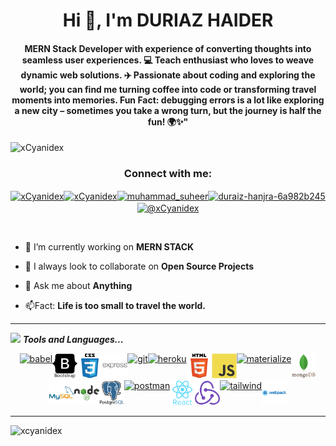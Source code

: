 <h1 align="center">Hi 👋, I'm DURIAZ HAIDER</h1>
<h4 align="center">MERN Stack Developer with  experience of converting thoughts into seamless user experiences. 💻 Teach enthusiast who loves to weave dynamic web solutions. ✈️ Passionate about coding and exploring the world; you can find me turning coffee into code or transforming travel moments into memories. Fun Fact: debugging errors is a lot like exploring a new city – sometimes you take a wrong turn, but the journey is half the fun! 🌍✨"</h4>

<p align="left"> <img src="https://komarev.com/ghpvc/?username=xCyanidex&label=Profile%20views&color=0e75b6&style=flat" alt="xCyanidex" /> </p>
<h3 align="center">Connect with me:</h3>

<p align="center" style="display: flex; flex-wrap: wrap; justify-content: center;">
<a href="https://codepen.io/" target="_blank"><img align="center" src="https://raw.githubusercontent.com/rahuldkjain/github-profile-readme-generator/master/src/images/icons/Social/codepen.svg" alt="xCyanidex" height="30" width="40" /></a>
<a href="https://dev.to" target="_blank"><img align="center" src="https://cdn.jsdelivr.net/npm/simple-icons@3.0.1/icons/dev-dot-to.svg" alt="xCyanidex" height="30" width="40" /></a>
<a href="https://twitter.com/" target="blank"><img align="center" src="https://raw.githubusercontent.com/rahuldkjain/github-profile-readme-generator/master/src/images/icons/Social/twitter.svg" alt="muhammad_suheer" height="30" width="40" /></a>
<a href="https://www.linkedin.com/in/duraiz-hanjra-6a982b245" target="blank"><img align="center" src="https://raw.githubusercontent.com/rahuldkjain/github-profile-readme-generator/master/src/images/icons/Social/linked-in-alt.svg" alt="duraiz-hanjra-6a982b245" height="30" width="40" /></a>
<a href="https://medium.com/" target="blank"><img align="center" src="https://raw.githubusercontent.com/rahuldkjain/github-profile-readme-generator/master/src/images/icons/Social/medium.svg" alt="@xCyanidex" height="30" width="40" /></a>
</p>

<br/>

- 🔭 I’m currently working on **MERN STACK**

- 👯 I always look to collaborate on **Open Source Projects**

- 💬 Ask me about **Anything**

- 📫Fact: **Life is too small to travel the world.**

---

<img src="https://media.giphy.com/media/iY8CRBdQXODJSCERIr/giphy.gif" width="30px">&nbsp;**_Tools and Languages..._**
<br/>


<p align="center" style="display: flex; flex-wrap: wrap; justify-content: center;">
 <a href="https://babeljs.io/" target="_blank"> <img src="https://www.vectorlogo.zone/logos/babeljs/babeljs-icon.svg" alt="babel" width="40" height="40"/> </a>
 <a href="https://getbootstrap.com" target="_blank"> <img src="https://raw.githubusercontent.com/devicons/devicon/master/icons/bootstrap/bootstrap-plain-wordmark.svg" alt="bootstrap" width="40" height="40"/> </a>
 <a href="https://www.w3schools.com/css/" target="_blank"> <img src="https://raw.githubusercontent.com/devicons/devicon/master/icons/css3/css3-original-wordmark.svg" alt="css3" width="40" height="40"/> </a>
 <a href="https://expressjs.com" target="_blank"> <img src="https://raw.githubusercontent.com/devicons/devicon/master/icons/express/express-original-wordmark.svg" alt="express" width="40" height="40"/> </a>
 <a href="https://git-scm.com/" target="_blank"> <img src="https://www.vectorlogo.zone/logos/git-scm/git-scm-icon.svg" alt="git" width="40" height="40"/> </a>
 <a href="https://heroku.com" target="_blank"> <img src="https://www.vectorlogo.zone/logos/heroku/heroku-icon.svg" alt="heroku" width="40" height="40"/> </a>
 <a href="https://www.w3.org/html/" target="_blank"> <img src="https://raw.githubusercontent.com/devicons/devicon/master/icons/html5/html5-original-wordmark.svg" alt="html5" width="40" height="40"/> </a>
 <a href="https://developer.mozilla.org/en-US/docs/Web/JavaScript" target="_blank"> <img src="https://raw.githubusercontent.com/devicons/devicon/master/icons/javascript/javascript-original.svg" alt="javascript" width="40" height="40"/> </a>
 <a href="https://materializecss.com/" target="_blank"> <img src="https://raw.githubusercontent.com/prplx/svg-logos/5585531d45d294869c4eaab4d7cf2e9c167710a9/svg/materialize.svg" alt="materialize" width="40" height="40"/> </a>
 <a href="https://www.mongodb.com/" target="_blank"> <img src="https://raw.githubusercontent.com/devicons/devicon/master/icons/mongodb/mongodb-original-wordmark.svg" alt="mongodb" width="40" height="40"/> </a>
 <a href="https://www.mysql.com/" target="_blank"> <img src="https://raw.githubusercontent.com/devicons/devicon/master/icons/mysql/mysql-original-wordmark.svg" alt="mysql" width="40" height="40"/> </a>
 <a href="https://nodejs.org" target="_blank"> <img src="https://raw.githubusercontent.com/devicons/devicon/master/icons/nodejs/nodejs-original-wordmark.svg" alt="nodejs" width="40" height="40"/> </a>
 <a href="https://www.postgresql.org" target="_blank"> <img src="https://raw.githubusercontent.com/devicons/devicon/master/icons/postgresql/postgresql-original-wordmark.svg" alt="postgresql" width="40" height="40"/> </a>
 <a href="https://postman.com" target="_blank"> <img src="https://www.vectorlogo.zone/logos/getpostman/getpostman-icon.svg" alt="postman" width="40" height="40"/> </a>
 <a href="https://reactjs.org/" target="_blank"> <img src="https://raw.githubusercontent.com/devicons/devicon/master/icons/react/react-original-wordmark.svg" alt="react" width="40" height="40"/> </a>
 <a href="https://redux.js.org" target="_blank"> <img src="https://raw.githubusercontent.com/devicons/devicon/master/icons/redux/redux-original.svg" alt="redux" width="40" height="40"/> </a>
 <a href="https://tailwindcss.com/" target="_blank"> <img src="https://www.vectorlogo.zone/logos/tailwindcss/tailwindcss-icon.svg" alt="tailwind" width="40" height="40"/> </a>
 <a href="https://webpack.js.org" target="_blank"> <img src="https://raw.githubusercontent.com/devicons/devicon/d00d0969292a6569d45b06d3f350f463a0107b0d/icons/webpack/webpack-original-wordmark.svg" alt="webpack" width="40" height="40"/> </a>
 </p>
<hr />
<p style="disply:flex;" justify-content:center; flex-wrap:wrap; >

<p><img align="left" src="https://github-readme-stats.vercel.app/api/top-langs?username=xcyanidex&show_icons=true&locale=en&layout=compact" alt="xcyanidex" /></p>

<!-- <p>&nbsp;<img align="center" src="https://github-readme-stats.vercel.app/api?username=xcyanidex&show_icons=true&locale=en" alt="xcyanidex" /></p> -->

<!-- <p><img align="center" src="https://github-readme-streak-stats.herokuapp.com/?user=xcyanidex&" alt="xcyanidex" /></p> -->
</p>
